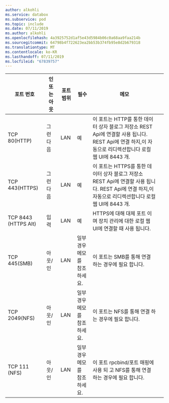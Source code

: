 ```yaml
---
author: alkohli
ms.service: databox
ms.subservice: pod
ms.topic: include
ms.date: 07/11/2019
ms.author: alkohli
ms.openlocfilehash: 4a3925752d1af5e43d5984b06c0a68aa9faa214b
ms.sourcegitcommit: 64798b4f722623ea2bb53b374fb95e8d2b679318
ms.translationtype: MT
ms.contentlocale: ko-KR
ms.lasthandoff: 07/11/2019
ms.locfileid: "67839757"
---
```

| 포트 번호| 인 또는 아웃 | 포트 범위| 필수| 메모 |   |
|--------|-----|-----|-----------|----------|-----------|
| TCP 80(HTTP)|그런 다음|LAN|예|이 포트는 HTTP를 통한 데이터 상자 블로그 저장소 REST Api에 연결할 사용 됩니다. REST Api에 연결 하지,이 자동으로 리디렉션합니다 로컬 웹 UI에 8443 개. |
| TCP 443(HTTPS)|그런 다음|LAN|예|이 포트는 HTTPS를 통한 데이터 상자 블로그 저장소 REST Api에 연결할 사용 됩니다. REST Api에 연결 하지,이 자동으로 리디렉션합니다 로컬 웹 UI에 8443 개. |
| TCP 8443 (HTTPS Alt)|입력|LAN|예|HTTPS에 대해 대체 포트 이며 장치 관리에 대한 로컬 웹 UI에 연결할 때 사용 됩니다. |
| TCP 445(SMB)|아웃/인|LAN|일부 경우<br>메모를 참조하세요.|이 포트는 SMB를 통해 연결 하는 경우에 필요 합니다. |
| TCP 2049(NFS)|아웃/인|LAN|일부 경우<br>메모를 참조하세요.|이 포트는 NFS를 통해 연결 하는 경우에 필요 합니다. |
| TCP 111 (NFS)|아웃/인|LAN|일부 경우<br>메모를 참조하세요.|이 포트 rpcbind/포트 매핑에 사용 되 고 NFS를 통해 연결 하는 경우에 필요 합니다.  |
